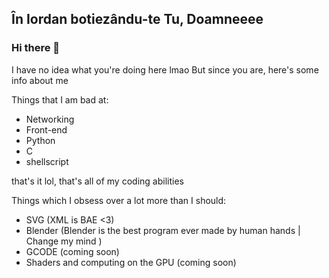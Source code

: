 ## În Iordan botiezându-te Tu, Doamneeee 
### Hi there 👋

I have no idea what you're doing here lmao
But since you are, here's some info about me

Things that I am bad at: 
* Networking
* Front-end
* Python
* C
* shellscript

that's it lol, that's all of my coding abilities

Things which I obsess over a lot more than I should:
* SVG (XML is BAE <3)
* Blender (Blender is the best program ever made by human hands | Change my mind )
* GCODE (coming soon)
* Shaders and computing on the GPU (coming soon)

<!--
**meutzitzu/meutzitzu** is a ✨ _special_ ✨ repository because its `README.md` (this file) appears on your GitHub profile.

Here are some ideas to get you started:

- 🔭 I’m currently working on ...
- 🌱 I’m currently learning ...
- 👯 I’m looking to collaborate on ...
- 🤔 I’m looking for help with ...
- 💬 Ask me about ...
- 📫 How to reach me: ...
- 😄 Pronouns: ...
- ⚡ Fun fact: ...
-->
